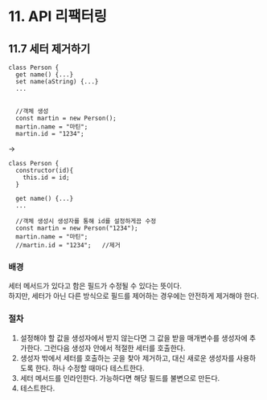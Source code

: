 # 11. API 리팩터링
## 11.7 세터 제거하기
```JS
class Person { 
  get name() {...} 
  set name(aString) {...}
  ...
  
  
  //객체 생성
  const martin = new Person();
  martin.name = "마틴";
  martin.id = "1234";
```
->
```JS
class Person { 
  constructor(id){
    this.id = id;
  }

  get name() {...}
  ...
  
  //객체 생성시 생성자를 통해 id를 설정하게끔 수정
  const martin = new Person("1234");
  martin.name = "마틴";
  //martin.id = "1234";   //제거
```

### 배경
세터 메서드가 있다고 함은 필드가 수정될 수 있다는 뜻이다.  
하지만, 세터가 아닌 다른 방식으로 필드를 제어하는 경우에는 안전하게 제거해야 한다.

### 절차
1. 설정해야 할 값을 생성자에서 받지 않는다면 그 값을 받을 매개변수를 생성자에 추가한다. 그런다음 생성자 안에서 적절한 세터를 호출한다.
2. 생성자 밖에서 세터를 호출하는 곳을 찾아 제거하고, 대신 새로운 생성자를 사용하도록 한다. 하나 수정할 때마다 테스트한다.
3. 세터 메서드를 인라인한다. 가능하다면 해당 필드를 불변으로 만든다.
4. 테스트한다.
